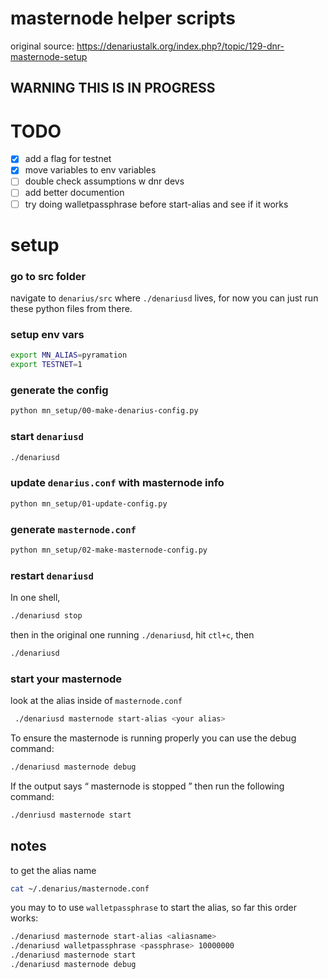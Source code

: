 # masternode helper scripts

original source: https://denariustalk.org/index.php?/topic/129-dnr-masternode-setup

## WARNING THIS IS IN PROGRESS


# TODO

- [x] add a flag for testnet
- [x] move variables to env variables
- [ ] double check assumptions w dnr devs
- [ ] add better documention
- [ ] try doing walletpassphrase before start-alias and see if it works

# setup

### go to src folder

navigate to `denarius/src` where `./denariusd` lives, for now you can just run these python files from there.

### setup env vars

```sh
export MN_ALIAS=pyramation
export TESTNET=1
```

### generate the config

```sh
python mn_setup/00-make-denarius-config.py
```

### start `denariusd`

```sh
./denariusd
```

### update `denarius.conf` with masternode info

```sh
python mn_setup/01-update-config.py
```

### generate `masternode.conf`

```sh
python mn_setup/02-make-masternode-config.py
```

### restart `denariusd`

In one shell,

```sh
./denariusd stop
```

then in the original one running `./denariusd`, hit `ctl+c`, then

```sh
./denariusd
```

### start your masternode

look at the alias inside of `masternode.conf`

```sh
 ./denariusd masternode start-alias <your alias>
```

To ensure the masternode is running properly you can use the debug command:

```sh
./denariusd masternode debug
```

If the output says “ masternode is stopped ” then run the following command:

```sh
./denriusd masternode start
```


## notes

to get the alias name

```sh
cat ~/.denarius/masternode.conf
```

you may to to use `walletpassphrase` to start the alias, so far this order works:

```sh
./denariusd masternode start-alias <aliasname>
./denariusd walletpassphrase <passphrase> 10000000
./denariusd masternode start
./denariusd masternode debug
```
